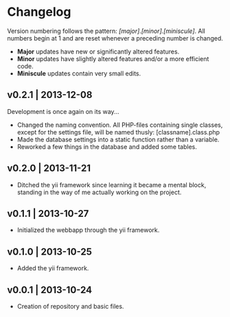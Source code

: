 Changelog
=========

Version numbering follows the pattern: *[major].[minor].[miniscule]*. All numbers begin at 1 and are reset whenever a preceding number is changed.

* **Major** updates have new or significantly altered features.
* **Minor** updates have slightly altered features and/or a more efficient code.
* **Miniscule** updates contain very small edits.


v0.2.1 | 2013-12-08
-------------------

Development is once again on its way...

* Changed the naming convention. All PHP-files containing single classes, except for the settings file, will be named thusly: [classname].class.php
* Made the database settings into a static function rather than a variable.
* Reworked a few things in the database and added some tables.


v0.2.0 | 2013-11-21
-------------------

- Ditched the yii framework since learning it became a mental block, standing in the way of me actually working on the project.


v0.1.1 | 2013-10-27
-------------------

* Initialized the webbapp through the yii framework.


v0.1.0 | 2013-10-25
-------------------

+ Added the yii framework.


v0.0.1 | 2013-10-24
-------------------

* Creation of repository and basic files.